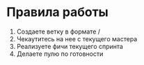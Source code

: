 # Правила работы

1. Создаете ветку в формате <sprint-number>/<username>
2. Чекаутитесь на нее с текущего мастера
3. Реализуете фичи текущего спринта
4. Делаете пулю по готовности
